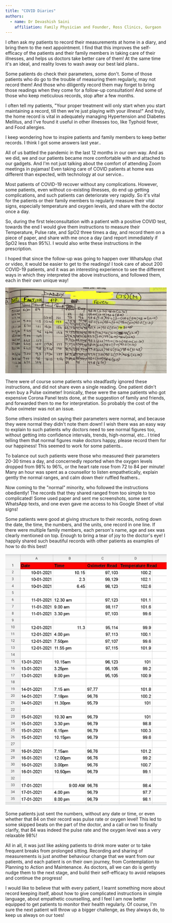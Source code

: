 ```yaml
---
title: "COVID Diaries"
authors:
  - name: Dr Devashish Saini
    affiliation: Family Physician and Founder, Ross Clinics, Gurgaon
---
```


I often ask my patients to record their measurements at home in a diary, and bring them to the next appointment. I find that this improves the self-efficacy of the patients and their family members in taking care of their illnesses, and helps us doctors take better care of them! At the same time it's an ideal, and reality loves to wash away our best laid plans..

Some patients do check their parameters, some don't. Some of those patients who do go to the trouble of measuring them regularly, may not record them! And those who diligently record them may forget to bring those readings when they come for a follow-up consultation! And some of those who keep meticulous records, stop after a few months.

I often tell my patients, "Your proper treatment will only start when you start maintaining a record, till then we're just playing with your illness!" And truly, the home record is vital in adequately managing Hypertension and Diabetes Mellitus, and I've found it useful in other illnesses too, like Typhoid fever, and Food allergies.

I keep wondering how to inspire patients and family members to keep better records. I think I got some answers last year..

All of us battled the pandemic in the last 12 months in our own way. And as we did, we and our patients became more comfortable with and attached to our gadgets. And I'm not just talking about the comfort of attending Zoom meetings in pyjamas! Even taking care of COVID patients at home was different than expected, with technology at our service..

Most patients of COVID-19 recover without any complications. However, some patients, even without co-existing illnesses, do end up getting complications, and such patients can deteriorate very rapidly. So it's vital for the patients or their family members to regularly measure their vital signs, especially temperature and oxygen levels, and share with the doctor once a day.

So, during the first teleconsultation with a patient with a positive COVID test, towards the end I would give them instructions to measure their Temperature, Pulse rate, and SpO2 three times a day, and record them on a piece of paper, and share with me once a day (and report immediately if SpO2 less than 95%). I would also write these instructions in the prescription.

I hoped that since the follow-up was going to happen over WhatsApp chat or video, it would be easier to get to the readings! I took care of about 200 COVID-19 patients, and it was an interesting experience to see the different ways in which they interpreted the above instructions, and followed them, each in their own unique way!

![](./covid-diaries-2.jpg)

There were of course some patients who steadfastly ignored these instructions, and did not share even a single reading. One patient didn't even buy a Pulse oximeter! Ironically, these were the same patients who got expensive Corona Panel tests done, at the suggestion of family and friends,  and forwarded them to me for interpretation. So probably the cost of the Pulse oximeter was not an issue.

Some others insisted on saying their parameters were normal, and because they were normal they didn't note them down! I wish there was an easy way to explain to such patients why doctors need to see normal figures too, without getting into confidence intervals, trends, high-normal, etc.. I tried telling them that normal figures make doctors happy, please record them for our happiness! This seemed to work for some patients..

To balance out such patients were those who measured their parameters 20-30 times a day, and concernedly reported when the oxygen levels dropped from 98% to 96%, or the heart rate rose from 72 to 84 per minute! Many an hour was spent as a counsellor to listen empathetically, explain gently the normal ranges, and calm down their ruffled feathers..

Now coming to the "normal" minority, who followed the instructions obediently! The records that they shared ranged from too simple to too complicated! Some used paper and sent me screenshots, some sent WhatsApp texts, and one even gave me access to his Google Sheet of vital signs!

Some patients were good at giving structure to their records, noting down the date, the time, the numbers, and the units, one record in one line. If there were multiple family members, each person's name, age and sex was clearly mentioned on top. Enough to bring a tear of joy to the doctor's eye! I happily shared such beautiful records with other patients as examples of how to do this best!

![](./covid-diaries-1.jpg)

Some patients just sent the numbers, without any date or time, or even whether that 84 on their record was pulse rate or oxygen level! This led to some skipped beats on the part of the doctor, and a call or two to finally clarify, that 84 was indeed the pulse rate and the oxygen level was a very relaxable 98%!

All in all, it was just like asking patients to drink more water or to take frequent breaks from prolonged sitting. Recording and sharing of measurements is just another behaviour change that we want from our patients, and each patient is on their own journey, from Contemplation to Planning to Action and Maintenance. As doctors, all we can do is gently nudge them to the next stage, and build their self-efficacy to avoid relapses and continue the progress!

I would like to believe that with every patient, I learnt something more about record keeping itself, about how to give complicated instructions in simple language, about empathetic counselling, and I feel I am now better equipped to get patients to monitor their health regularly. Of course, I'm sure the next patient will throw up a bigger challenge, as they always do, to keep us always on our toes! 